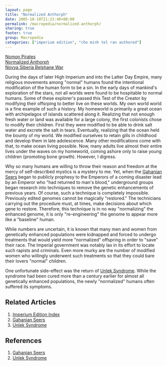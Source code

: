 ```yaml
---
layout: page
title: "Normalized Anthorph"
date: 2005-10-18T21:21:40+00:00
permalink: /macropedia/normalized-anthorph/
sharing: true
footer: true
group: Macropedia
categories: ["imperium edition", "cho minh tel ran authored"]
---
```


<div class='row'>
	<div class='col-md-4'><a href='/macropedia/nomon-pirates'>Nomon Pirates</a></div>
	<div class='col-md-4'><a href='/macropedia/normalized-anthorph'>Normalized Anthorph</a></div>
	<div class='col-md-4'><a href='/macropedia/novya-siberia-belshane-war'>Novya Siberia Belshane War</a></div>
</div>


During the days of later High Imperium and into the Latter Day Empire, many religious movements among "normal" humans found the intentional modification of the human form to be a sin. In the early days of mankind's exploration of the stars, not all worlds were found to be  hospitable to normal humans. Some of these explorer's passed this Test of the Creator by modifying their offsrping to better live on these worlds. My own world world is a fine example of such a history. My homeworld is primarily a great ocean with archipelagos of islands scattered along it. Realizing that not enough fresh water or land was available for a large colony, the first colonists chose to modify their children. First they were modified to be able to drink salt water and excrete the salt in tears. Eventually, realizing that the ocean held the bounty of my world. We modified ourselves to retain gills in childhood and develop them in late adolescence. Many other modifications come with that, to make ocean living possible. Now, many adults live almost their entire lives under the waves on my homeworld, coming ashore only to raise young children (promoting bone growth). However, I digress.

Why so many humans are willing to throw their reason and freedom at the mercy of self-described mystics is a mystery to me. Yet, when the [Gahanian Seers](/macropedia/gahanian-seers) began to publicly prophesy to the Emperors of a coming disaster lead by an Emperor who "had returned to man's blood," underground  groups began research into techniques to remove the genetic enhancements of previous years. Of course, such a technique is completely impossible. Previously edited genomes cannot be magically "restored." The technicians carrying out the procedure must, at times, make decisions about which gene to restore. Therefore, this technique is in no way "normalizing" the enhanced genome, it is only "re-engineering" the genome to appear more like a "baseline" human.

While numbers are uncertain, it is known that many men and women from genetically enhanced populations were kidnapped and forced to undergo treatments that would yield more "normalized" offspring in order to "save" their race. The Imperial government was notably lax in its effort to locate such rapists and criminals.  Even more murky are the number of modified women who willingly underwent such treatments so that they could bare their lovers "normal" children. 

One unfortunate side-effect was the return of [Unlek Syndrome](/macropedia/unlek-syndrome). While the syndrome had been cured more than a century earlier for almost all genetically enhanced populations, the newly "normalized" humans often suffered its symptoms. 


## Related Articles

1. [Imperium Edition Index](/macropedia/imperium-edition-index)
2. [Gahanian Seers](/macropedia/gahanian-seers)
3. [Unlek Syndrome](/macropedia/unlek-syndrome)


## References
1. [Gahanian Seers](/macropedia/gahanian-seers)
1. [Unlek Syndrome](/macropedia/unlek-syndrome)


 
